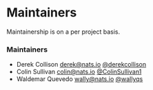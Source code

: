 # Maintainers

Maintainership is on a per project basis.

### Maintainers
  - Derek Collison <derek@nats.io> [@derekcollison](https://github.com/derekcollison)
  - Colin Sullivan <colin@nats.io> [@ColinSullivan1](https://github.com/ColinSullivan1)
  - Waldemar Quevedo <wally@nats.io> [@wallyqs](https://github.com/wallyqs)
